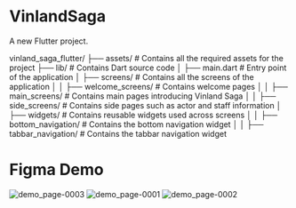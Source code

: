 # VinlandSaga

A new Flutter project.

vinland_saga_flutter/
├── assets/                  # Contains all the required assets for the project
├── lib/                     # Contains Dart source code
│   ├── main.dart            # Entry point of the application
│   ├── screens/             # Contains all the screens of the application
│   │   ├── welcome_screens/ # Contains welcome pages
│   │   ├── main_screens/    # Contains main pages introducing Vinland Saga
│   │   ├── side_screens/    # Contains side pages such as actor and staff information
│   ├── widgets/             # Contains reusable widgets used across screens
│   │   ├── bottom_navigation/ # Contains the bottom navigation widget
│   │   ├── tabbar_navigation/ # Contains the tabbar navigation widget



# Figma Demo

![demo_page-0003](https://github.com/YasarMushtaq1/anime_vinlandsaga/assets/124120950/431bb134-dbc4-4804-a4d7-d266c519362f)
![demo_page-0001](https://github.com/YasarMushtaq1/anime_vinlandsaga/assets/124120950/05053f19-a54a-4de7-a08e-26710b1c96cb)
![demo_page-0002](https://github.com/YasarMushtaq1/anime_vinlandsaga/assets/124120950/50b0e3fa-4dfa-4877-8d93-d02ca7ba34b5)
